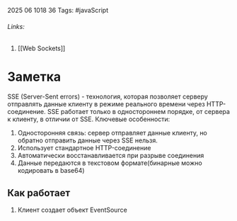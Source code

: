2025 06 1018 36
Tags: #javaScript 
###### Links: 
1) [[Web Sockets]]
# Заметка
SSE (Server-Sent errors) - технология, которая позволяет серверу отправлять данные клиенту в режиме реального времени через HTTP-соединение. SSE работает только в одностороннем порядке, от сервера к клиенту, в отличии от SSE. 
Ключевые особенности:
1) Односторонняя связь: сервер отправляет данные клиенту, но обратно отправить данные через SSE нельзя.
2) Использует стандартное HTTP-соединение
3) Автоматически восстанавливается при разрыве соединения
4) Данные передаются в текстовом формате(бинарные можно кодировать в base64)

## Как работает
1) Клиент создает объект EventSource
